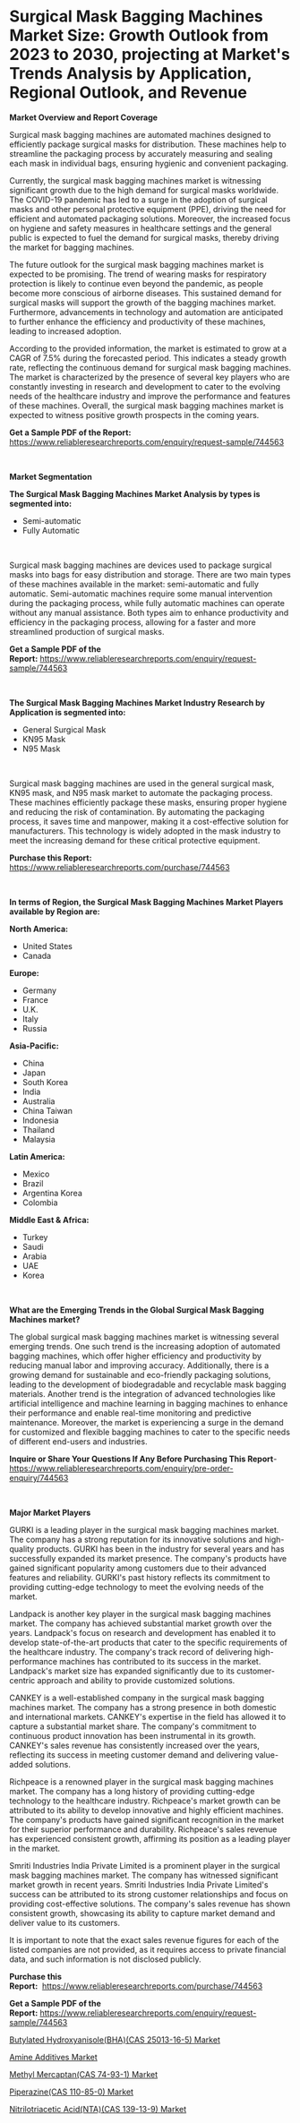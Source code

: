 <p><h1>Surgical Mask Bagging Machines Market Size: Growth Outlook from 2023 to 2030, projecting at Market's Trends Analysis by Application, Regional Outlook, and Revenue</h1></p><p><strong>Market Overview and Report Coverage</strong></p>
<p><p>Surgical mask bagging machines are automated machines designed to efficiently package surgical masks for distribution. These machines help to streamline the packaging process by accurately measuring and sealing each mask in individual bags, ensuring hygienic and convenient packaging.</p><p>Currently, the surgical mask bagging machines market is witnessing significant growth due to the high demand for surgical masks worldwide. The COVID-19 pandemic has led to a surge in the adoption of surgical masks and other personal protective equipment (PPE), driving the need for efficient and automated packaging solutions. Moreover, the increased focus on hygiene and safety measures in healthcare settings and the general public is expected to fuel the demand for surgical masks, thereby driving the market for bagging machines.</p><p>The future outlook for the surgical mask bagging machines market is expected to be promising. The trend of wearing masks for respiratory protection is likely to continue even beyond the pandemic, as people become more conscious of airborne diseases. This sustained demand for surgical masks will support the growth of the bagging machines market. Furthermore, advancements in technology and automation are anticipated to further enhance the efficiency and productivity of these machines, leading to increased adoption.</p><p>According to the provided information, the market is estimated to grow at a CAGR of 7.5% during the forecasted period. This indicates a steady growth rate, reflecting the continuous demand for surgical mask bagging machines. The market is characterized by the presence of several key players who are constantly investing in research and development to cater to the evolving needs of the healthcare industry and improve the performance and features of these machines. Overall, the surgical mask bagging machines market is expected to witness positive growth prospects in the coming years.</p></p>
<p><strong>Get a Sample PDF of the Report:</strong> <a href="https://www.reliableresearchreports.com/enquiry/request-sample/744563">https://www.reliableresearchreports.com/enquiry/request-sample/744563</a></p>
<p>&nbsp;</p>
<p><strong>Market Segmentation</strong></p>
<p><strong>The Surgical Mask Bagging Machines Market Analysis by types is segmented into:</strong></p>
<p><ul><li>Semi-automatic</li><li>Fully Automatic</li></ul></p>
<p>&nbsp;</p>
<p><p>Surgical mask bagging machines are devices used to package surgical masks into bags for easy distribution and storage. There are two main types of these machines available in the market: semi-automatic and fully automatic. Semi-automatic machines require some manual intervention during the packaging process, while fully automatic machines can operate without any manual assistance. Both types aim to enhance productivity and efficiency in the packaging process, allowing for a faster and more streamlined production of surgical masks.</p></p>
<p><strong>Get a Sample PDF of the Report:</strong>&nbsp;<a href="https://www.reliableresearchreports.com/enquiry/request-sample/744563">https://www.reliableresearchreports.com/enquiry/request-sample/744563</a></p>
<p>&nbsp;</p>
<p><strong>The Surgical Mask Bagging Machines Market Industry Research by Application is segmented into:</strong></p>
<p><ul><li>General Surgical Mask</li><li>KN95 Mask</li><li>N95 Mask</li></ul></p>
<p>&nbsp;</p>
<p><p>Surgical mask bagging machines are used in the general surgical mask, KN95 mask, and N95 mask market to automate the packaging process. These machines efficiently package these masks, ensuring proper hygiene and reducing the risk of contamination. By automating the packaging process, it saves time and manpower, making it a cost-effective solution for manufacturers. This technology is widely adopted in the mask industry to meet the increasing demand for these critical protective equipment.</p></p>
<p><strong>Purchase this Report:</strong>&nbsp; <a href="https://www.reliableresearchreports.com/purchase/744563">https://www.reliableresearchreports.com/purchase/744563</a></p>
<p>&nbsp;</p>
<p><strong>In terms of Region, the Surgical Mask Bagging Machines Market Players available by Region are:</strong></p>
<p>
    <p> <strong> North America: </strong>
        <ul>
            <li>United States</li>
            <li>Canada</li>
        </ul>
        </p> 
    <p> <strong> Europe: </strong>
        <ul>
            <li>Germany</li>
            <li>France</li>
            <li>U.K.</li>
            <li>Italy</li>
            <li>Russia</li>
        </ul>
        </p> 
    <p> <strong> Asia-Pacific: </strong>
        <ul>
            <li>China</li>
            <li>Japan</li>
            <li>South Korea</li>
            <li>India</li>
            <li>Australia</li>
            <li>China Taiwan</li>
            <li>Indonesia</li>
            <li>Thailand</li>
            <li>Malaysia</li>
        </ul>
        </p> 
    <p> <strong> Latin America: </strong>
        <ul>
            <li>Mexico</li>
            <li>Brazil</li>
            <li>Argentina Korea</li>
            <li>Colombia</li>
        </ul>
        </p> 
    <p> <strong> Middle East & Africa: </strong>
        <ul>
            <li>Turkey</li>
            <li>Saudi</li>
            <li>Arabia</li>
            <li>UAE</li>
            <li>Korea</li>
        </ul>
    </p>
    </p>
<p>&nbsp;</p>
<p><strong>What are the Emerging Trends in the Global Surgical Mask Bagging Machines market?</strong></p>
<p><p>The global surgical mask bagging machines market is witnessing several emerging trends. One such trend is the increasing adoption of automated bagging machines, which offer higher efficiency and productivity by reducing manual labor and improving accuracy. Additionally, there is a growing demand for sustainable and eco-friendly packaging solutions, leading to the development of biodegradable and recyclable mask bagging materials. Another trend is the integration of advanced technologies like artificial intelligence and machine learning in bagging machines to enhance their performance and enable real-time monitoring and predictive maintenance. Moreover, the market is experiencing a surge in the demand for customized and flexible bagging machines to cater to the specific needs of different end-users and industries.</p></p>
<p><strong>Inquire or Share Your Questions If Any Before Purchasing This Report</strong>- <a href="https://www.reliableresearchreports.com/enquiry/pre-order-enquiry/744563">https://www.reliableresearchreports.com/enquiry/pre-order-enquiry/744563</a></p>
<p>&nbsp;</p>
<p><strong>Major Market Players</strong></p>
<p><p>GURKI is a leading player in the surgical mask bagging machines market. The company has a strong reputation for its innovative solutions and high-quality products. GURKI has been in the industry for several years and has successfully expanded its market presence. The company's products have gained significant popularity among customers due to their advanced features and reliability. GURKI's past history reflects its commitment to providing cutting-edge technology to meet the evolving needs of the market.</p><p>Landpack is another key player in the surgical mask bagging machines market. The company has achieved substantial market growth over the years. Landpack's focus on research and development has enabled it to develop state-of-the-art products that cater to the specific requirements of the healthcare industry. The company's track record of delivering high-performance machines has contributed to its success in the market. Landpack's market size has expanded significantly due to its customer-centric approach and ability to provide customized solutions.</p><p>CANKEY is a well-established company in the surgical mask bagging machines market. The company has a strong presence in both domestic and international markets. CANKEY's expertise in the field has allowed it to capture a substantial market share. The company's commitment to continuous product innovation has been instrumental in its growth. CANKEY's sales revenue has consistently increased over the years, reflecting its success in meeting customer demand and delivering value-added solutions.</p><p>Richpeace is a renowned player in the surgical mask bagging machines market. The company has a long history of providing cutting-edge technology to the healthcare industry. Richpeace's market growth can be attributed to its ability to develop innovative and highly efficient machines. The company's products have gained significant recognition in the market for their superior performance and durability. Richpeace's sales revenue has experienced consistent growth, affirming its position as a leading player in the market.</p><p>Smriti Industries India Private Limited is a prominent player in the surgical mask bagging machines market. The company has witnessed significant market growth in recent years. Smriti Industries India Private Limited's success can be attributed to its strong customer relationships and focus on providing cost-effective solutions. The company's sales revenue has shown consistent growth, showcasing its ability to capture market demand and deliver value to its customers.</p><p>It is important to note that the exact sales revenue figures for each of the listed companies are not provided, as it requires access to private financial data, and such information is not disclosed publicly.</p></p>
<p><strong>Purchase this Report:</strong>&nbsp;&nbsp;<a href="https://www.reliableresearchreports.com/purchase/744563">https://www.reliableresearchreports.com/purchase/744563</a></p>
<p></p>
<p><strong>Get a Sample PDF of the Report:</strong>&nbsp;<a href="https://www.reliableresearchreports.com/enquiry/request-sample/744563">https://www.reliableresearchreports.com/enquiry/request-sample/744563</a></p>
<p><p><a href="https://medium.com/@yvettelesch/butylated-hydroxyanisole-bha-cas-25013-16-5-market-analysis-its-cagr-market-segmentation-and-89d2061105ad">Butylated Hydroxyanisole(BHA)(CAS 25013-16-5) Market</a></p><p><a href="https://medium.com/@jazminjones30/amine-additives-market-trends-forecast-and-competitive-analysis-to-2030-2f8e2bb264ba">Amine Additives Market</a></p><p><a href="https://medium.com/@terrellconn/methyl-mercaptan-cas-74-93-1-market-size-reveals-the-best-marketing-channels-in-global-industry-a7c58a1ffbbb">Methyl Mercaptan(CAS 74-93-1) Market</a></p><p><a href="https://medium.com/@aliciahaley1989/analyzing-piperazine-cas-110-85-0-market-global-industry-perspective-and-forecast-2023-to-2030-4a5f80cfd9d9">Piperazine(CAS 110-85-0) Market</a></p><p><a href="https://medium.com/@marlonblick/nitrilotriacetic-acid-nta-cas-139-13-9-market-the-key-to-successful-business-strategy-forecast-b812ee9e5c44">Nitrilotriacetic Acid(NTA)(CAS 139-13-9) Market</a></p></p>